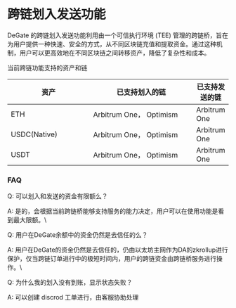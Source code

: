 # 跨链划入发送功能

DeGate 的跨链划入发送功能利用由一个可信执行环境 (TEE) 管理的跨链桥，旨在为用户提供一种快速、安全的方式，从不同区块链充值和提取资金。通过这种机制，用户可以更高效地在不同区块链之间转移资产，降低了复杂性和成本。

当前跨链功能支持的资产和链

<table><thead><tr><th width="188">资产</th><th width="256">已支持划入的链</th><th>已支持发送的链</th></tr></thead><tbody><tr><td>ETH</td><td>Arbitrum One， Optimism</td><td>Arbitrum One</td></tr><tr><td>USDC(Native)</td><td>Arbitrum One， Optimism</td><td>Arbitrum One</td></tr><tr><td>USDT</td><td>Arbitrum One， Optimism</td><td>Arbitrum One</td></tr></tbody></table>



### FAQ

Q: 可以划入和发送的资金有限额么？

A: 是的，会根据当前跨链桥能够支持服务的能力决定，用户可以在使用功能是看到最大限额。\


Q: 用户在DeGate余额中的资金仍然是去信任的么？

A: 用户在DeGate的资金仍然是去信任的，仍由以太坊主网作为DA的zkrollup进行保护，仅当跨链订单进行中的极短时间内，用户的跨链资金由跨链桥服务进行操作。\


Q: 为什么我的划入没有到账，显示状态失败？

A: 可以创建 discrod 工单进行，由客服协助处理

